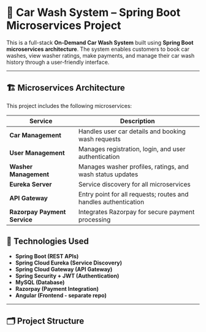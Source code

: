 # 🚗 Car Wash System – Spring Boot Microservices Project

This is a full-stack **On-Demand Car Wash System** built using **Spring Boot microservices architecture**. The system enables customers to book car washes, view washer ratings, make payments, and manage their car wash history through a user-friendly interface.

---

## 🏗️ Microservices Architecture

This project includes the following microservices:

| Service | Description |
|---------|-------------|
| **Car Management** | Handles user car details and booking wash requests |
| **User Management** | Manages registration, login, and user authentication |
| **Washer Management** | Manages washer profiles, ratings, and wash status updates |
| **Eureka Server** | Service discovery for all microservices |
| **API Gateway** | Entry point for all requests; routes and handles authentication |
| **Razorpay Payment Service** | Integrates Razorpay for secure payment processing |


## 🧰 Technologies Used

- **Spring Boot (REST APIs)**
- **Spring Cloud Eureka (Service Discovery)**
- **Spring Cloud Gateway (API Gateway)**
- **Spring Security + JWT (Authentication)**
- **MySQL (Database)**
- **Razorpay (Payment Integration)**
- **Angular (Frontend - separate repo)**

---

## 🗂️ Project Structure

